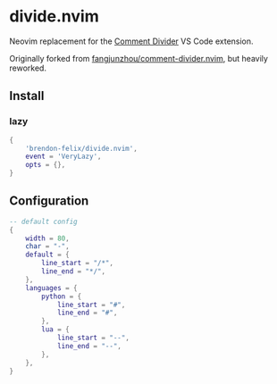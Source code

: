 # divide.nvim

Neovim replacement for the [Comment Divider](https://github.com/stackbreak/comment-divider) VS Code extension.

Originally forked from [fangjunzhou/comment-divider.nvim](https://github.com/fangjunzhou/comment-divider.nvim), but heavily reworked.

## Install

### lazy
```lua
{
	'brendon-felix/divide.nvim',
	event = 'VeryLazy',
	opts = {},
}
```

## Configuration

```lua
-- default config
{
	width = 80,
	char = "-",
	default = {
		line_start = "/*",
		line_end = "*/",
	},
	languages = {
		python = {
			line_start = "#",
			line_end = "#",
		},
		lua = {
			line_start = "--",
			line_end = "--",
		},
	},
}
```
